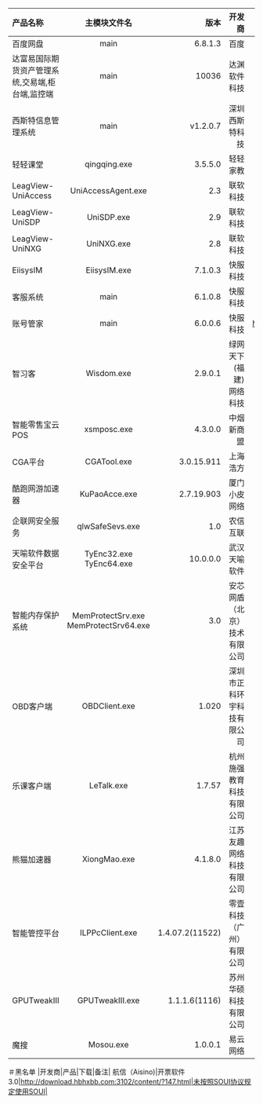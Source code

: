 |产品名称|主模块文件名|版本|开发商|产品网址|备注|
|:-|:-:|-:|-:|-:|-:|
|百度网盘|main|6.8.1.3|百度|http://pan.baidu.com|无|
|达富易国际期货资产管理系统,交易端,柜台端,监控端|main|10036|达渊软件科技|http://www.dfyruanjian.com/|无|
|西斯特信息管理系统|main|v1.2.0.7|深圳西斯特科技|http://www.grind-system.com/|无|
|轻轻课堂|qingqing.exe|3.5.5.0|轻轻家教|www.changingedu.com|无|
|LeagView-UniAccess|UniAccessAgent.exe|2.3|联软科技|http://www.leagsoft.com|无|
|LeagView-UniSDP|UniSDP.exe|2.9|联软科技|http://www.leagsoft.com|无|
|LeagView-UniNXG|UniNXG.exe|2.8|联软科技|http://www.leagsoft.com|无|
|EiisysIM|EiisysIM.exe|7.1.0.3|快服科技|http://www.eiisysim.com|无|
|客服系统|main|6.1.0.8|快服科技|https://www.53kf.com|无|
|账号管家|main|6.0.0.6|快服科技|https://www.53kf.com/GroupManagement|无|
|智习客|Wisdom.exe|2.9.0.1|绿网天下(福建)网络科技|http://www.zhixike.com/|无License|
|智能零售宝云POS|xsmposc.exe|4.3.0.0|中烟新商盟|http://cloudpos.baiwandian.com/|无|
|CGA平台|CGATool.exe|3.0.15.911|上海浩方|http://es.cga.com.cn/|无|
|酷跑网游加速器|KuPaoAcce.exe|2.7.19.903|厦门小皮网络|https://www.kupao.com|无|
|企联网安全服务|qlwSafeSevs.exe|1.0|农信互联|http://qlw.nxin.com|无|
|天喻软件数据安全平台| TyEnc32.exe TyEnc64.exe|10.0.0.0|武汉天喻软件|内网产品|无|
|智能内存保护系统|MemProtectSrv.exe MemProtectSrv64.exe|3.0|安芯网盾（北京）技术有限公司|https://www.anxinsec.com|无|
|OBD客户端| OBDClient.exe|1.020|深圳市正科环宇科技有限公司|http://www.zkobd.com|无|
|乐课客户端| LeTalk.exe|1.7.57|杭州施强教育科技有限公司|http://www.leke.cn|无|
|熊猫加速器|XiongMao.exe|4.1.8.0|江苏友趣网络科技有限公司|https://www.xiongmao789.com/|无|
|智能管控平台|ILPPcClient.exe|1.4.07.2(11522)|零壹科技（广州）有限公司|无|无|
|GPUTweakIII|GPUTweakIII.exe|1.1.1.6(1116)|苏州华硕科技有限公司|无|无|
|魔搜|Mosou.exe|1.0.0.1|易云网络|搜索及工具箱|无|

＃黑名单
|开发商|产品|下载|备注|
航信（Aisino)|开票软件3.0|http://download.hbhxbb.com:3102/content/?147.html|未按照SOUI协议规定使用SOUI|